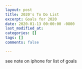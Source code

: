 ```yaml
---
layout: post
title: 2020's To Do List
excerpt: Goals for 2020
date: 2020-01-13 00:00:00 -0800
last_modified_at: 
categories: []
tags: []
comments: false

---
```

see note on iphone for list of goals
